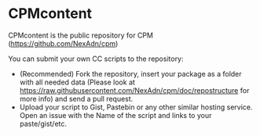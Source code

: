 # CPMcontent
CPMcontent is the public repository for CPM (https://github.com/NexAdn/cpm)

You can submit your own CC scripts to the repository:
* (Recommended) Fork the repository, insert your package as a folder with all needed data (Please look at https://raw.githubusercontent.com/NexAdn/cpm/doc/repostructure for more info) and send a pull request.
* Upload your script to Gist, Pastebin or any other similar hosting service. Open an issue with the Name of the script and links to your paste/gist/etc.